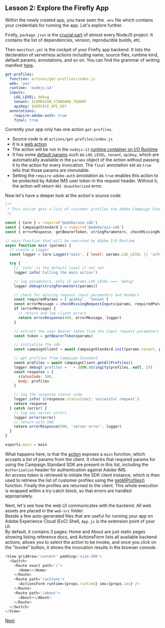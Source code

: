 ## Lesson 2: Explore the Firefly App

Within the newly created app, you have seen the `.env` file which contains your credentials for running the app. Let's explore further.

Firstly, `package.json` is the [crucial part](https://docs.npmjs.com/creating-a-package-json-file) of almost every NodeJS project. It contains the list of dependencies, version, reproducible builds, etc.

Then `manifest.yml` is the cockpit of your Firefly app backend. It lists the declaration of serverless actions including name, source files, runtime kind, default params, annotations, and so on. You can find the grammar of writing manifest [here](https://github.com/apache/openwhisk-wskdeploy/blob/master/docs/programming_guide.md#wskdeploy-utility-by-example).

```yaml
get-profiles:
  function: actions/get-profiles/index.js
  web: 'yes'
  runtime: 'nodejs:14'
  inputs:
    LOG_LEVEL: debug
    tenant: $CAMPAIGN_STANDARD_TENANT
    apiKey: $SERVICE_API_KEY
  annotations:
    require-adobe-auth: true
    final: true
```

Currently your app only has one action `get-profiles`.
* Source code is at `actions/get-profiles/index.js`
* It is a [web action](https://github.com/AdobeDocs/adobeio-runtime/blob/master/guides/creating_actions.md#invoking-web-actions)
* The action will be run in the `nodejs:12` [runtime container on I/O Runtime](https://github.com/AdobeDocs/adobeio-runtime/blob/master/reference/runtimes.md)
* It has some [default params](https://github.com/AdobeDocs/adobeio-runtime/blob/master/guides/creating_actions.md#working-with-parameters) such as `LOG_LEVEL`, `tenant`, `apiKey`, which are automatically available in the `params` object of the action without passing it to the action for every invocation. The `final` annotation set as `true` tells that those params are immutable.
* Setting the `require-adobe-auth` annotation as `true` enables this action to be protected by Adobe IMS user token in the request header. Without it, the action will return `401 Unauthorized` error.

Now let's have a deeper look at the action's source code.

```javascript
/**
 * This action gets a list of customer profiles the Adobe Campaign Standard API
 */

const { Core } = require('@adobe/aio-sdk')
const { CampaignStandard } = require('@adobe/aio-sdk')
const { errorResponse, getBearerToken, stringParameters, checkMissingRequestInputs } = require('../utils')

// main function that will be executed by Adobe I/O Runtime
async function main (params) {
  // create a Logger
  const logger = Core.Logger('main', { level: params.LOG_LEVEL || 'info' })

  try {
    // 'info' is the default level if not set
    logger.info('Calling the main action')

    // log parameters, only if params.LOG_LEVEL === 'debug'
    logger.debug(stringParameters(params))

    // check for missing request input parameters and headers
    const requiredParams = ['apiKey', 'tenant']
    const errorMessage = checkMissingRequestInputs(params, requiredParams, ['Authorization'])
    if (errorMessage) {
      // return and log client errors
      return errorResponse(400, errorMessage, logger)
    }

    // extract the user Bearer token from the input request parameters
    const token = getBearerToken(params)

    // initialize the sdk
    const campaignClient = await CampaignStandard.init(params.tenant, params.apiKey, token)

    // get profiles from Campaign Standard
    const profiles = await campaignClient.getAllProfiles()
    logger.debug('profiles = ' + JSON.stringify(profiles, null, 2))
    const response = {
      statusCode: 200,
      body: profiles
    }

    // log the response status code
    logger.info(`${response.statusCode}: successful request`)
    return response
  } catch (error) {
    // log any server errors
    logger.error(error)
    // return with 500
    return errorResponse(500, 'server error', logger)
  }
}

exports.main = main
```

What happens here, is that the [action](https://github.com/apache/openwhisk/blob/master/docs/actions-nodejs.md) exposes a `main` function, which accepts a list of params from the client. It checks that required params for using the Campaign Standard SDK are present in this list, including the `Authorization` header for authentication against Adobe IMS.  
An access token is retrieved to initiate the SDK client instance, which is then used to retrieve the list of customer profiles using the [getAllProfiles()](https://docs.adobe.com/content/help/en/campaign-standard/using/working-with-apis/managing-profiles/retrieving-profiles.html) function. Finally the profiles are returned to the client. This whole execution is wrapped within a try-catch block, so that errors are handled appropriately.

Next, let's see how the web UI communicates with the backend. All web assets are placed in the `web-src` folder.  
Beside a few auto-generated files that are useful for running your app on Adobe Experience Cloud (ExC) Shell, `App.js` is the extension point of your UI.  
By default, it contains 3 pages: Home and About are just static pages showing listing reference docs, and ActionsForm lists all available backend actions, allows you to select the action to be invoke, and once you click on the "invoke" button, it shows the invocation results in the browser console.

```javascript
<View gridArea='content' padding='size-200'>
  <Switch>
    <Route exact path='/'>
      <Home></Home>
    </Route>
    <Route path='/actions'>
      <ActionsForm runtime={props.runtime} ims={props.ims} />
    </Route>
    <Route path='/about'>
      <About></About>
    </Route>
  </Switch>
</View>
```
[Next](lesson3.md)
